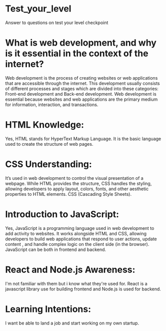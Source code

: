 # Test_your_level
Answer to questions on test your level checkpoint
# What is web development, and why is it essential in the context of the internet?
Web development is the process of creating websites or web applications that are accessible through the internet. This development usually consists of different processes and stages which are divided into these categories: Front-end development and Back-end development.
Web development is essential because websites and web applications are the primary medium for information, interaction, and transactions.
# HTML Knowledge:
Yes, HTML stands for HyperText Markup Language. It is the basic language used to create the structure of web pages.
# CSS Understanding:
It’s used in web development to control the visual presentation of a webpage. While HTML provides the structure, CSS handles the styling, allowing developers to apply layout, colors, fonts, and other aesthetic properties to HTML elements. CSS (Cascading Style Sheets).
# Introduction to JavaScript:
Yes, JavaScript is a programming language used in web development to add activity to websites. It works alongside HTML and CSS, allowing developers to build web applications that respond to user actions, update content , and handle complex logic on the client side (in the browser). JavaScript can be both in frontend and backend.
# React and Node.js Awareness:
I'm not familiar with them but i know what they're used for. React is a javascript library use for building frontend and Node.js is used for backend.
# Learning Intentions:
I want be able to land a job and start working on my own startup.
